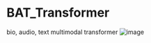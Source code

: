 # BAT_Transformer
bio, audio, text multimodal transformer
![image](https://user-images.githubusercontent.com/52825569/233276565-99158b75-da53-4906-be83-6cba89e0313a.png)

